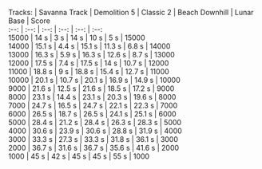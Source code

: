 Tracks: | Savanna Track | Demolition 5 | Classic 2 | Beach Downhill | Lunar Base | Score  
:--: | :--: | :--: | :--: | :--:  | :--:   
15000 | 14 s | 3 s | 14 s | 10 s | 5 s | 15000  
14000 | 15.1 s | 4.4 s | 15.1 s | 11.3 s | 6.8 s | 14000  
13000 | 16.3 s | 5.9 s | 16.3 s | 12.6 s | 8.7 s | 13000  
12000 | 17.5 s | 7.4 s | 17.5 s | 14 s | 10.7 s | 12000  
11000 | 18.8 s | 9 s | 18.8 s | 15.4 s | 12.7 s | 11000  
10000 | 20.1 s | 10.7 s | 20.1 s | 16.9 s | 14.9 s | 10000  
9000 | 21.6 s | 12.5 s | 21.6 s | 18.5 s | 17.2 s | 9000  
8000 | 23.1 s | 14.4 s | 23.1 s | 20.3 s | 19.6 s | 8000  
7000 | 24.7 s | 16.5 s | 24.7 s | 22.1 s | 22.3 s | 7000  
6000 | 26.5 s | 18.7 s | 26.5 s | 24.1 s | 25.1 s | 6000  
5000 | 28.4 s | 21.2 s | 28.4 s | 26.3 s | 28.3 s | 5000  
4000 | 30.6 s | 23.9 s | 30.6 s | 28.8 s | 31.9 s | 4000  
3000 | 33.3 s | 27.3 s | 33.3 s | 31.8 s | 36.1 s | 3000  
2000 | 36.7 s | 31.6 s | 36.7 s | 35.6 s | 41.6 s | 2000  
1000 | 45 s | 42 s | 45 s | 45 s | 55 s | 1000  
